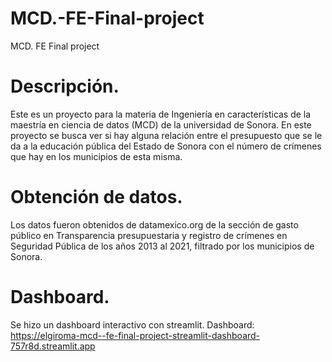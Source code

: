 # MCD.-FE-Final-project
MCD. FE Final project


# Descripción.
Este es un proyecto para la materia de Ingeniería en características de la maestría en ciencia de datos (MCD) de la universidad de Sonora.
En este proyecto se busca ver si hay alguna relación entre el presupuesto que se le da a la educación pública del Estado de Sonora con el número de crímenes que hay en los municipios de esta misma.

# Obtención de datos.
Los datos fueron obtenidos de datamexico.org de la sección de gasto público en Transparencia presupuestaria y registro de crímenes en Seguridad Pública de los años 2013 al 2021, filtrado por los municipios de Sonora.

# Dashboard.
Se hizo un dashboard interactivo con streamlit.
Dashboard: https://elgiroma-mcd--fe-final-project-streamlit-dashboard-757r8d.streamlit.app
